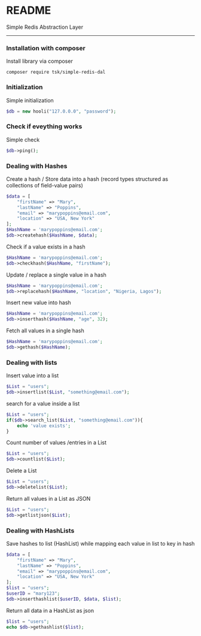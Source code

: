 # README #

Simple Redis Abstraction Layer

<hr>

### Installation with composer
Install library via composer
```
composer require tsk/simple-redis-dal
```

### Initialization
Simple initialization
```php
$db = new hooli("127.0.0.0", "password");
```

### Check if eveything works
Simple check
```php
$db->ping();
```
### Dealing with Hashes
Create a hash / Store data into a hash (record types structured as collections of field-value pairs)
```php
$data = [
    "firstName" => "Mary",
    "lastName" => "Poppins",
    "email" => "marypoppins@email.com",
    "location" => "USA, New York"
];
$HashName = 'marypoppins@email.com';
$db->createhash($HashName, $data);
```
Check if a value exists in a hash
```php
$HashName = 'marypoppins@email.com';
$db->checkhash($HashName, "firstName");
```

Update / replace a single value in a hash
```php
$HashName = 'marypoppins@email.com';
$db->replacehash($HashName, "location", "Nigeria, Lagos");
```

Insert new value into hash
```php
$HashName = 'marypoppins@email.com';
$db->inserthash($HashName, "age", 32);
```

Fetch all values in a single hash
```php
$HashName = 'marypoppins@email.com';
$db->gethash($HashName);
```


### Dealing with lists
Insert value into a list
```php
$List = "users";
$db->insertlist($List, "something@email.com");
```

search for a value inside a list
```php
$List = "users";
if($db->search_list($List, "something@email.com")){
    echo 'value exists';
}
```

Count number of values /entries in a List
```php
$List = "users";
$db->countlist($List);
```

Delete a List
```php
$List = "users";
$db->deletelist($List);
```

Return all values in a List as JSON
```php
$List = "users";
$db->getlistjson($List);
```

### Dealing with HashLists
Save hashes to list (HashList) while mapping each value in list to key in hash
```php
$data = [
    "firstName" => "Mary",
    "lastName" => "Poppins",
    "email" => "marypoppins@email.com",
    "location" => "USA, New York"
];
$list = "users";
$userID = "mary123";
$db->inserthashlist($userID, $data, $list);
```

Return all data in a HashList as json
```php
$list = "users";
echo $db->gethashlist($list);
```

